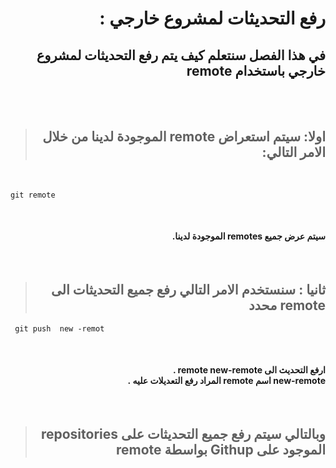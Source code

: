 #  <div dir=rtl> رفع التحديثات لمشروع خارجي : </div>
## <div dir=rtl>في هذا الفصل سنتعلم كيف يتم رفع التحديثات لمشروع خارجي باستخدام  **remote**
 </div>
 <br>
 <br>

  > ## <div dir=rtl>اولا: سيتم استعراض remote الموجودة لدينا  من خلال الامر التالي:</div>

<br>


```
git remote 
```
<br>

#### <div dir =rtl >سيتم عرض جميع remotes الموجودة لدينا. 
 </div>

<br>

> ## <div dir =rtl> ثانيا : سنستخدم الامر التالي رفع جميع التحديثات الى remote محدد </div>

```
 git push  new -remot  

 ```  
 <br>

  #### <div dir = rtl > ارفع التحديث الى remote new-remote .<br>  new-remote اسم remote المراد رفع التعديلات عليه . </div>
<br>
  
>## <div dir =rtl> وبالتالي سيتم رفع جميع التحديثات على repositories الموجود على Githup بواسطة remote   </div>